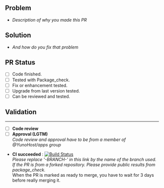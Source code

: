 ## Problem
- *Description of why you made this PR*

## Solution
- *And how do you fix that problem*

## PR Status
- [ ] Code finished.
- [ ] Tested with Package_check.
- [ ] Fix or enhancement tested.
- [ ] Upgrade from last version tested.
- [ ] Can be reviewed and tested.

## Validation
---
- [ ] **Code review**
- [ ] **Approval (LGTM)**  
*Code review and approval have to be from a member of @YunoHost/apps group*
- **CI succeeded** : 
[![Build Status](https://ci-apps-dev.yunohost.org/jenkins/job/peertube_ynh%20-BRANCH-/badge/icon)](https://ci-apps-dev.yunohost.org/jenkins/job/peertube_ynh%20-BRANCH-/)  
*Please replace '-BRANCH-' in this link by the name of the branch used.*  
*If the PR is from a forked repository. Please provide public results from package_check.*  
When the PR is marked as ready to merge, you have to wait for 3 days before really merging it.
